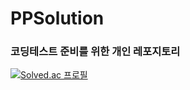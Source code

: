 # PPSolution
### 코딩테스트 준비를 위한 개인 레포지토리
[![Solved.ac
프로필](http://mazassumnida.wtf/api/generate_badge?boj={handle})](https://solved.ac/{[handle](https://github.com/kbm6609/PPSolution)})
